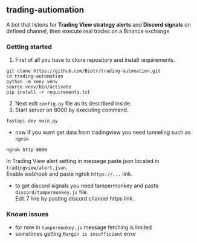 ## trading-autiomation
A bot that listens for **Trading View strategy alerts** and **Discord signals** on defined channel, then execute real trades on a Binance exchange

### Getting started
1. First of all you have to clone repository and install requirements.
```
git clone https://github.com/Biotr/trading-automation.git
cd trading-automation
python -m venv venv
source venv/bin/activate
pip install -r requirements.txt
```
2. Next edit `config.py` file as its described inside.
3. Start server on 8000 by executing command.
```
fastapi dev main.py
```
- now if you want get data from tradingview you need tunneling such as `ngrok`
```
ngrok http 8000
```
  In Trading View alert setting in messege paste json located in `tradingview/alert.json`.  
  Enable webhook and paste ngrok `https://...` link.

- to get discord signals you need tampermonkey and paste `discord/tampermonkey.js` file.  
  Edit 7 line by pasting discord channel https link.


### Known issues
- for now in `tampermonkey.js` message fetching is limited
- sometimes getting `Margin is insufficient` error

